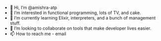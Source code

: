 - 👋 Hi, I’m @amishra-atp
- 👀 I’m interested in functional programming, lots of TV, and cake.
- 🌱 I’m currently learning Elixir, interpreters, and a bunch of management stuff.
- 💞️ I’m looking to collaborate on tools that make developer lives easier.
- 📫 How to reach me - email


<!---
amishra-atp/amishra-atp is a ✨ special ✨ repository because its `README.md` (this file) appears on your GitHub profile.
You can click the Preview link to take a look at your changes.
--->
